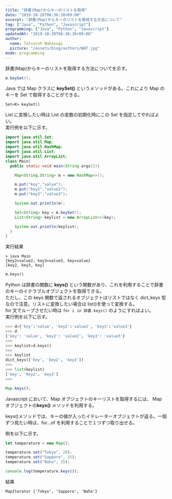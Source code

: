 ```yaml
---
title: "辞書(Map)からキーのリストを取得"
date: "2019-10-28T08:36:30+09:00"
excerpt: "辞書(Map)からキーのリストを取得する方法について"
tag: ["Java", "Python", "Javascript"]
programming: ["Java", "Python", "Javascript"]
updatedAt: "2019-10-28T08:36:30+09:00"
author:
  name: Tatsuroh Wakasugi
  picture: "/assets/blog/authors/WAT.jpg"
mode: programming
---
```


辞書(Map)からキーのリストを取得する方法についてを示す。

<div class="note_content_by_programming_language" id="note_content_Java">

```java
m.keySet();
```

Java では Map クラスに **keySet()** というメソッドがある。これにより Map のキーを Set で取得することができる。

`Set<K> keySet()`

List に変換したい時は List の変数の初期化時にこの Set を指定してやればよい。  
実行例を以下に示す。

```java
import java.util.Set;
import java.util.Map;
import java.util.HashMap;
import java.util.List;
import java.util.ArrayList;
class Main{
  public static void main(String args[]){

    Map<String,String> m = new HashMap<>();

    m.put("key","value");
    m.put("key2","value2");
    m.put("key3","value3");

    System.out.println(m);

    Set<String> key = m.keySet();
    List<String> keylist = new ArrayList<>(key);

    System.out.println(keylist);
  }
}
```

実行結果

```
> java Main
{key2=value2, key3=value3, key=value}
[key2, key3, key]
```

</div>
<div class="note_content_by_programming_language" id="note_content_Python">

```python
m.keys()
```

Python は辞書の関数に **keys()** という関数があり、これを利用することで辞書のキーのイテラブルオブジェクトを取得できる。  
ただし、この keys 関数で返されるオブジェクトはリストではなく dict_keys 型なので注意。リストに変換したい場合は list()を使って変換する。  
for 文でループさせたい時は `for i in 辞書.keys()` のようにすればよい。  
実行例を以下に示す。

```python
>>> d={'key':'value', 'key2':'value2', 'key3':'value3'}
>>> d
{'key': 'value', 'key2': 'value2', 'key3': 'value3'}
>>>
>>> keylist=d.keys()
>>>
>>> keylist
dict_keys(['key', 'key2', 'key3'])
>>>
>>> list(keylist)
['key', 'key2', 'key3']
>>>
```

</div>
<div class="note_content_by_programming_language" id="note_content_Javascript">

```javascript
Map.keys();
```

Javascript において、Map オブジェクトのキーリストを取得するには、 Map オブジェクトの**keys()** メソッドを利用する。

keys()メソッドでは、キーの値が入ったイテレーターオブジェクトが返る。一個ずつ見たい時は、for...of を利用することで１つずつ取り出せる。

例を以下に示す。

```javascript
let temperature = new Map();

temperature.set("Tokyo", 20);
temperature.set("Sapporo", 15);
temperature.set("Naha", 25);

console.log(temperature.keys());
```

結果

```
MapIterator {'Tokyo', 'Sapporo', 'Naha'}
```

</div>
